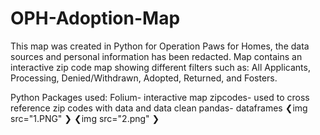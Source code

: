 # OPH-Adoption-Map
This map was created in Python for Operation Paws for Homes, the data sources and personal information has been redacted.
Map contains an interactive zip code map showing different filters such as: All Applicants, Processing, Denied/Withdrawn, Adopted, Returned, and Fosters.

Python Packages used:
Folium- interactive map
zipcodes- used to cross reference zip codes with data and data clean
pandas- dataframes
❮img src="1.PNG" ❯
❮img src="2.png" ❯
